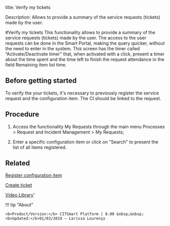 title: Verify my tickets

Description: Allows to provide a summary of the service requests (tickets) made by the user.

#Verify my tickets
This functionality allows to provide a summary of the service requests (tickets) made by the user.
The access to the user requests can be done in the Smart Portal, making the query quicker, without the need to enter in the system.
This screen has the timer called “Activate/Deactivate timer” that, when activated with a click, present a timer about the time spent and the time left to finish the request attendance in the field Remaining item list time.

Before getting started
--------------------------

To verify the your tickets, it's necessary to previously register the service
request and the configuration item. The CI should be linked to the request.

Procedure
-------------

1.  Access the functionality My Requests through the main menu Processes \>
    Request and Incident Management \> My Requests;

2.  Enter a specific configuration item or click on "Search" to present the list
    of all items registered.

Related
-----------

[Register configuration item](/en-us/citsmart-platform-8/processes/configuration/use/register-CI.html)

[Create ticket](/en-us/citsmart-platform-8/processes/tickets/use/create-ticket.html)

<i class='fa fa-youtube-play  fa-2x' style='color:#97ce17;vertical-align: middle;'> </i> [Video Library](https://www.youtube.com/playlist?list=PLB5qK2uzf2RNrJnhiXj3dbmgsm9-quhfz)'

!!! tip "About"

    <b>Product/Version:</b> CITSmart Platform | 8.00 &nbsp;&nbsp;
    <b>Updated:</b>01/03/2019 – Larissa Lourenço

